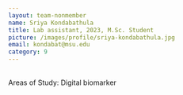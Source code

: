 ```yaml
---
layout: team-nonmember
name: Sriya Kondabathula
title: Lab assistant, 2023, M.Sc. Student
picture: /images/profile/sriya-kondabathula.jpg
email: kondabat@msu.edu
category: 9
---
```


<br/>
Areas of Study: Digital biomarker 